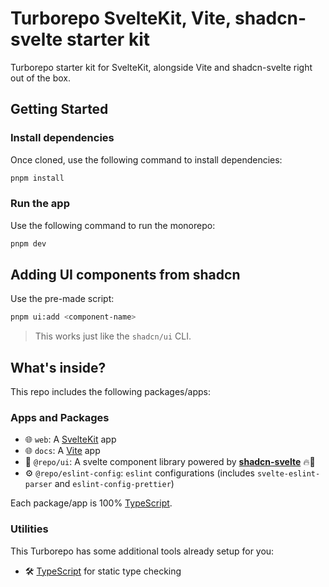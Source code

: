 # Turborepo SvelteKit, Vite, shadcn-svelte starter kit

Turborepo starter kit for SvelteKit, alongside Vite and shadcn-svelte right out of the box.

## Getting Started

### Install dependencies

Once cloned, use the following command to install dependencies:

```sh
pnpm install
```

### Run the app

Use the following command to run the monorepo:

```sh
pnpm dev
```


## Adding UI components from shadcn

Use the pre-made script:

```sh
pnpm ui:add <component-name>
```

> This works just like the `shadcn/ui` CLI.


## What's inside?

This repo includes the following packages/apps:

### Apps and Packages

- 🌐 `web`: A [SvelteKit](https://kit.svelte.dev/) app
- 🌐 `docs`: A [Vite](https://vite.dev/) app
- 🎨 `@repo/ui`: A svelte component library powered by [**shadcn-svelte**](https://www.shadcn-svelte.com/) 🔥🚀
- ⚙️ `@repo/eslint-config`: `eslint` configurations (includes `svelte-eslint-parser` and `eslint-config-prettier`)

Each package/app is 100% [TypeScript](https://www.typescriptlang.org/).


### Utilities

This Turborepo has some additional tools already setup for you:

- 🛠️ [TypeScript](https://www.typescriptlang.org/) for static type checking
